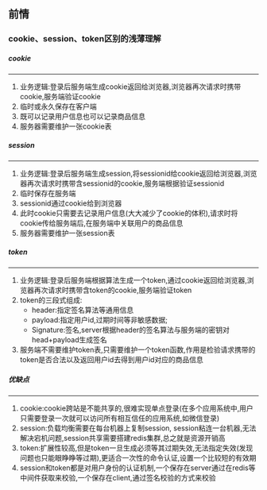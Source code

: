 ## 前情
### cookie、session、token区别的浅薄理解
##### cookie
---
  1. 业务逻辑:登录后服务端生成cookie返回给浏览器,浏览器再次请求时携带cookie,服务端验证cookie
  2. 临时或永久保存在客户端
  3. 既可以记录用户信息也可以记录商品信息
  4. 服务器需要维护一张cookie表
  
##### session
---
  1. 业务逻辑:登录后服务端生成session,将sessionid给cookie返回给浏览器,浏览器再次请求时携带含sessionid的cookie,服务端根据验证sessionid
  2. 临时保存在服务端
  3. sessionid通过cookie给到浏览器
  4. 此时cookie只需要去记录用户信息(大大减少了cookie的体积),请求时将cookie传给服务端后,在服务端中关联用户的商品信息
  5. 服务器需要维护一张session表

##### token
---
  1. 业务逻辑:登录后服务端根据算法生成一个token,通过cookie返回给浏览器,浏览器再次请求时携带含token的cookie,服务端验证token
  2. token的三段式组成:
     - header:指定签名算法等通用信息
     - payload:指定用户id,过期时间等非敏感数据;
     - Signature:签名,server根据header的签名算法与服务端的密钥对head+payload生成签名
  3. 服务端不需要维护token表,只需要维护一个token函数,作用是检验请求携带的token是否合法以及返回用户id去得到用户id对应的商品信息
  
##### 优缺点
---
  1. cookie:cookie跨站是不能共享的,很难实现单点登录(在多个应用系统中,用户只需要登录一次就可以访问所有相互信任的应用系统,如微信登录)
  2. session:负载均衡需要在每台机器上复制session, session粘连一台机器,无法解决宕机问题,session共享需要搭建redis集群,总之就是资源开销高
  3. token:扩展性较高,但是token一旦生成必须等其过期失效,无法指定失效(发现问题也只能眼睁睁等过期),更适合一次性的命令认证,设置一个比较短的有效期
  4. session和token都是对用户身份的认证机制,一个保存在server通过在redis等中间件获取来校验,一个保存在client,通过签名校验的方式来校验
